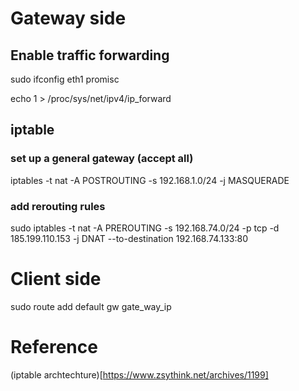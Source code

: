 # Gateway side

## Enable traffic forwarding
sudo ifconfig eth1 promisc

echo 1 > /proc/sys/net/ipv4/ip_forward

## iptable 

### set up a general gateway (accept all)

iptables -t nat -A POSTROUTING -s 192.168.1.0/24 -j MASQUERADE

### add rerouting rules

sudo iptables -t nat -A PREROUTING -s 192.168.74.0/24 -p tcp  -d 185.199.110.153 -j DNAT --to-destination 192.168.74.133:80


# Client side
sudo route add default gw gate_way_ip


# Reference
(iptable archtechture)[https://www.zsythink.net/archives/1199]
